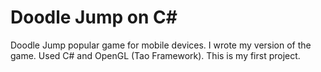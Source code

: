 Doodle Jump on C#
========================================

Doodle Jump popular game for mobile devices.
I wrote my version of the game. Used C# and OpenGL (Tao Framework).
This is my first project.
